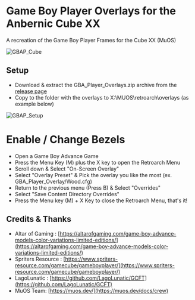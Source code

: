 # Game Boy Player Overlays for the Anbernic Cube XX 

A recreation of the Game Boy Player Frames for the Cube XX (MuOS)

![GBAP_Cube](https://github.com/user-attachments/assets/615fa171-ae51-49ad-a004-7f7fef488888)

## Setup

- Download & extract the GBA_Player_Overlays.zip archive from the [release page](https://github.com/acatone-git/Game_Boy_Player_Overlays_CubeXX/releases)
- Copy to the folder with the overlays to X:\MUOS\retroarch\overlays (as example below)
   
![GBAP_Setup](https://github.com/user-attachments/assets/f2167434-059d-408d-bf00-6f858289f949)

# Enable / Change Bezels

- Open a Game Boy Advance Game
- Press the Menu Key (M) plus the X key to open the Retroarch Menu
- Scroll down & Select "On-Screen Overlay"
- Select "Overlay Preset" & Pick the overlay you like the most (ex. GBA_Player_Overlay/Wood.cfg)
- Return to the previous menu (Press B) & Select "Overrides"
- Select "Save Content Directory Overrides"
- Press the Menu key (M) + X Key to close the Retroarch Menu, that's it!

## Credits & Thanks

- Altar of Gaming : [https://altarofgaming.com/game-boy-advance-models-color-variations-limited-editions/](https://altarofgaming.com/game-boy-advance-models-color-variations-limited-editions/)
- Spriters Resource : [https://www.spriters-resource.com/gamecube/gameboyplayer/](https://www.spriters-resource.com/gamecube/gameboyplayer/)
- LagoLunatic : [https://github.com/LagoLunatic/GCFT](https://github.com/LagoLunatic/GCFT)
- MuOS Team: [https://muos.dev/](https://muos.dev/docs/crew)
